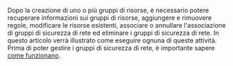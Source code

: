 Dopo la creazione di uno o più gruppi di risorse, è necessario potere recuperare informazioni sui gruppi di risorse, aggiungere e rimuovere regole, modificare le risorse esistenti, associare o annullare l'associazione di gruppi di sicurezza di rete ed eliminare i gruppi di sicurezza di rete. In questo articolo verrà illustrato come eseguire ognuna di queste attività. Prima di poter gestire i gruppi di sicurezza di rete, è importante sapere [come funzionano](../articles/virtual-network/virtual-networks-nsg.md). 

